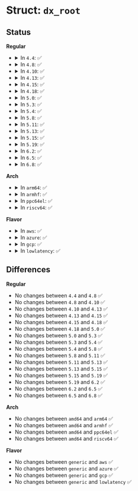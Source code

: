 # Struct: <code>dx_root</code>

## Status
<b>Regular</b>
<ul>
<li>
<details>
<summary>In <code>4.4</code>: ✅</summary>

```c
struct dx_root {
    struct fake_dirent dot;
    char dot_name[4];
    struct fake_dirent dotdot;
    char dotdot_name[4];
    struct dx_root_info info;
    struct dx_entry entries[0];
};
```
</details>
</li>
<li>
<details>
<summary>In <code>4.8</code>: ✅</summary>

```c
struct dx_root {
    struct fake_dirent dot;
    char dot_name[4];
    struct fake_dirent dotdot;
    char dotdot_name[4];
    struct dx_root_info info;
    struct dx_entry entries[0];
};
```
</details>
</li>
<li>
<details>
<summary>In <code>4.10</code>: ✅</summary>

```c
struct dx_root {
    struct fake_dirent dot;
    char dot_name[4];
    struct fake_dirent dotdot;
    char dotdot_name[4];
    struct dx_root_info info;
    struct dx_entry entries[0];
};
```
</details>
</li>
<li>
<details>
<summary>In <code>4.13</code>: ✅</summary>

```c
struct dx_root {
    struct fake_dirent dot;
    char dot_name[4];
    struct fake_dirent dotdot;
    char dotdot_name[4];
    struct dx_root_info info;
    struct dx_entry entries[0];
};
```
</details>
</li>
<li>
<details>
<summary>In <code>4.15</code>: ✅</summary>

```c
struct dx_root {
    struct fake_dirent dot;
    char dot_name[4];
    struct fake_dirent dotdot;
    char dotdot_name[4];
    struct dx_root_info info;
    struct dx_entry entries[0];
};
```
</details>
</li>
<li>
<details>
<summary>In <code>4.18</code>: ✅</summary>

```c
struct dx_root {
    struct fake_dirent dot;
    char dot_name[4];
    struct fake_dirent dotdot;
    char dotdot_name[4];
    struct dx_root_info info;
    struct dx_entry entries[0];
};
```
</details>
</li>
<li>
<details>
<summary>In <code>5.0</code>: ✅</summary>

```c
struct dx_root {
    struct fake_dirent dot;
    char dot_name[4];
    struct fake_dirent dotdot;
    char dotdot_name[4];
    struct dx_root_info info;
    struct dx_entry entries[0];
};
```
</details>
</li>
<li>
<details>
<summary>In <code>5.3</code>: ✅</summary>

```c
struct dx_root {
    struct fake_dirent dot;
    char dot_name[4];
    struct fake_dirent dotdot;
    char dotdot_name[4];
    struct dx_root_info info;
    struct dx_entry entries[0];
};
```
</details>
</li>
<li>
<details>
<summary>In <code>5.4</code>: ✅</summary>

```c
struct dx_root {
    struct fake_dirent dot;
    char dot_name[4];
    struct fake_dirent dotdot;
    char dotdot_name[4];
    struct dx_root_info info;
    struct dx_entry entries[0];
};
```
</details>
</li>
<li>
<details>
<summary>In <code>5.8</code>: ✅</summary>

```c
struct dx_root {
    struct fake_dirent dot;
    char dot_name[4];
    struct fake_dirent dotdot;
    char dotdot_name[4];
    struct dx_root_info info;
    struct dx_entry entries[0];
};
```
</details>
</li>
<li>
<details>
<summary>In <code>5.11</code>: ✅</summary>

```c
struct dx_root {
    struct fake_dirent dot;
    char dot_name[4];
    struct fake_dirent dotdot;
    char dotdot_name[4];
    struct dx_root_info info;
    struct dx_entry entries[0];
};
```
</details>
</li>
<li>
<details>
<summary>In <code>5.13</code>: ✅</summary>

```c
struct dx_root {
    struct fake_dirent dot;
    char dot_name[4];
    struct fake_dirent dotdot;
    char dotdot_name[4];
    struct dx_root_info info;
    struct dx_entry entries[0];
};
```
</details>
</li>
<li>
<details>
<summary>In <code>5.15</code>: ✅</summary>

```c
struct dx_root {
    struct fake_dirent dot;
    char dot_name[4];
    struct fake_dirent dotdot;
    char dotdot_name[4];
    struct dx_root_info info;
    struct dx_entry entries[0];
};
```
</details>
</li>
<li>
<details>
<summary>In <code>5.19</code>: ✅</summary>

```c
struct dx_root {
    struct fake_dirent dot;
    char dot_name[4];
    struct fake_dirent dotdot;
    char dotdot_name[4];
    struct dx_root_info info;
    struct dx_entry entries[0];
};
```
</details>
</li>
<li>
<details>
<summary>In <code>6.2</code>: ✅</summary>

```c
struct dx_root {
    struct fake_dirent dot;
    char dot_name[4];
    struct fake_dirent dotdot;
    char dotdot_name[4];
    struct dx_root_info info;
    struct dx_entry entries[0];
};
```
</details>
</li>
<li>
<details>
<summary>In <code>6.5</code>: ✅</summary>

```c
struct dx_root {
    struct fake_dirent dot;
    char dot_name[4];
    struct fake_dirent dotdot;
    char dotdot_name[4];
    struct dx_root_info info;
    struct dx_entry entries[0];
};
```
</details>
</li>
<li>
<details>
<summary>In <code>6.8</code>: ✅</summary>

```c
struct dx_root {
    struct fake_dirent dot;
    char dot_name[4];
    struct fake_dirent dotdot;
    char dotdot_name[4];
    struct dx_root_info info;
    struct dx_entry entries[0];
};
```
</details>
</li>
</ul>
<b>Arch</b>
<ul>
<li>
<details>
<summary>In <code>arm64</code>: ✅</summary>

```c
struct dx_root {
    struct fake_dirent dot;
    char dot_name[4];
    struct fake_dirent dotdot;
    char dotdot_name[4];
    struct dx_root_info info;
    struct dx_entry entries[0];
};
```
</details>
</li>
<li>
<details>
<summary>In <code>armhf</code>: ✅</summary>

```c
struct dx_root {
    struct fake_dirent dot;
    char dot_name[4];
    struct fake_dirent dotdot;
    char dotdot_name[4];
    struct dx_root_info info;
    struct dx_entry entries[0];
};
```
</details>
</li>
<li>
<details>
<summary>In <code>ppc64el</code>: ✅</summary>

```c
struct dx_root {
    struct fake_dirent dot;
    char dot_name[4];
    struct fake_dirent dotdot;
    char dotdot_name[4];
    struct dx_root_info info;
    struct dx_entry entries[0];
};
```
</details>
</li>
<li>
<details>
<summary>In <code>riscv64</code>: ✅</summary>

```c
struct dx_root {
    struct fake_dirent dot;
    char dot_name[4];
    struct fake_dirent dotdot;
    char dotdot_name[4];
    struct dx_root_info info;
    struct dx_entry entries[0];
};
```
</details>
</li>
</ul>
<b>Flavor</b>
<ul>
<li>
<details>
<summary>In <code>aws</code>: ✅</summary>

```c
struct dx_root {
    struct fake_dirent dot;
    char dot_name[4];
    struct fake_dirent dotdot;
    char dotdot_name[4];
    struct dx_root_info info;
    struct dx_entry entries[0];
};
```
</details>
</li>
<li>
<details>
<summary>In <code>azure</code>: ✅</summary>

```c
struct dx_root {
    struct fake_dirent dot;
    char dot_name[4];
    struct fake_dirent dotdot;
    char dotdot_name[4];
    struct dx_root_info info;
    struct dx_entry entries[0];
};
```
</details>
</li>
<li>
<details>
<summary>In <code>gcp</code>: ✅</summary>

```c
struct dx_root {
    struct fake_dirent dot;
    char dot_name[4];
    struct fake_dirent dotdot;
    char dotdot_name[4];
    struct dx_root_info info;
    struct dx_entry entries[0];
};
```
</details>
</li>
<li>
<details>
<summary>In <code>lowlatency</code>: ✅</summary>

```c
struct dx_root {
    struct fake_dirent dot;
    char dot_name[4];
    struct fake_dirent dotdot;
    char dotdot_name[4];
    struct dx_root_info info;
    struct dx_entry entries[0];
};
```
</details>
</li>
</ul>

## Differences
<b>Regular</b>
<ul>
<li>
No changes between <code>4.4</code> and <code>4.8</code> ✅
</li>
<li>
No changes between <code>4.8</code> and <code>4.10</code> ✅
</li>
<li>
No changes between <code>4.10</code> and <code>4.13</code> ✅
</li>
<li>
No changes between <code>4.13</code> and <code>4.15</code> ✅
</li>
<li>
No changes between <code>4.15</code> and <code>4.18</code> ✅
</li>
<li>
No changes between <code>4.18</code> and <code>5.0</code> ✅
</li>
<li>
No changes between <code>5.0</code> and <code>5.3</code> ✅
</li>
<li>
No changes between <code>5.3</code> and <code>5.4</code> ✅
</li>
<li>
No changes between <code>5.4</code> and <code>5.8</code> ✅
</li>
<li>
No changes between <code>5.8</code> and <code>5.11</code> ✅
</li>
<li>
No changes between <code>5.11</code> and <code>5.13</code> ✅
</li>
<li>
No changes between <code>5.13</code> and <code>5.15</code> ✅
</li>
<li>
No changes between <code>5.15</code> and <code>5.19</code> ✅
</li>
<li>
No changes between <code>5.19</code> and <code>6.2</code> ✅
</li>
<li>
No changes between <code>6.2</code> and <code>6.5</code> ✅
</li>
<li>
No changes between <code>6.5</code> and <code>6.8</code> ✅
</li>
</ul>
<b>Arch</b>
<ul>
<li>
No changes between <code>amd64</code> and <code>arm64</code> ✅
</li>
<li>
No changes between <code>amd64</code> and <code>armhf</code> ✅
</li>
<li>
No changes between <code>amd64</code> and <code>ppc64el</code> ✅
</li>
<li>
No changes between <code>amd64</code> and <code>riscv64</code> ✅
</li>
</ul>
<b>Flavor</b>
<ul>
<li>
No changes between <code>generic</code> and <code>aws</code> ✅
</li>
<li>
No changes between <code>generic</code> and <code>azure</code> ✅
</li>
<li>
No changes between <code>generic</code> and <code>gcp</code> ✅
</li>
<li>
No changes between <code>generic</code> and <code>lowlatency</code> ✅
</li>
</ul>
